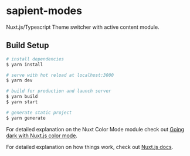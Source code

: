 # sapient-modes

Nuxt.js/Typescript Theme switcher with active content module.

## Build Setup

```bash
# install dependencies
$ yarn install

# serve with hot reload at localhost:3000
$ yarn dev

# build for production and launch server
$ yarn build
$ yarn start

# generate static project
$ yarn generate
```

For detailed explanation on the Nuxt Color Mode module check out [Going dark with Nuxt.js color mode](https://nuxtjs.org/blog/going-dark-with-nuxtjs-color-mode/).

For detailed explanation on how things work, check out [Nuxt.js docs](https://nuxtjs.org).
